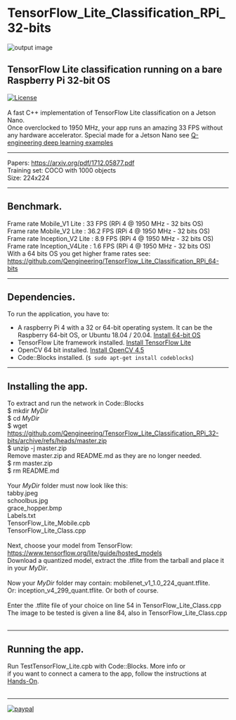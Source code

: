 # TensorFlow_Lite_Classification_RPi_32-bits
![output image]( https://qengineering.eu/images/Schoolbus2.png )
## TensorFlow Lite classification running on a bare Raspberry Pi 32-bit OS
[![License](https://img.shields.io/badge/License-BSD%203--Clause-blue.svg)](https://opensource.org/licenses/BSD-3-Clause)<br/><br/>
A fast C++ implementation of TensorFlow Lite classification on a Jetson Nano.<br/>
Once overclocked to 1950 MHz, your app runs an amazing 33 FPS without any hardware accelerator.
Special made for a Jetson Nano see [Q-engineering deep learning examples](https://qengineering.eu/deep-learning-examples-on-raspberry-32-64-os.html) <br/>

------------

Papers: https://arxiv.org/pdf/1712.05877.pdf <br/>
Training set: COCO with 1000 objects<br/>
Size: 224x224 <br/>

------------

## Benchmark.
Frame rate Mobile_V1 Lite : 33 FPS (RPi 4 @ 1950 MHz - 32 bits OS) <br/>
Frame rate Mobile_V2 Lite : 36.2 FPS (RPi 4 @ 1950 MHz - 32 bits OS) <br/>
Frame rate Inception_V2 Lite : 8.9 FPS (RPi 4 @ 1950 MHz - 32 bits OS) <br/>
Frame rate Inception_V4Lite : 1.6 FPS (RPi 4 @ 1950 MHz - 32 bits OS) <br/>
With a 64 bits OS you get higher frame rates see: https://github.com/Qengineering/TensorFlow_Lite_Classification_RPi_64-bits <br/>

------------

## Dependencies.<br/>
To run the application, you have to:
- A raspberry Pi 4 with a 32 or 64-bit operating system. It can be the Raspberry 64-bit OS, or Ubuntu 18.04 / 20.04. [Install 64-bit OS](https://qengineering.eu/install-raspberry-64-os.html) <br/>
- TensorFlow Lite framework installed. [Install TensorFlow Lite](https://qengineering.eu/install-tensorflow-2-lite-on-raspberry-pi-4.html) <br/>
- OpenCV 64 bit installed. [Install OpenCV 4.5](https://qengineering.eu/install-opencv-4.5-on-raspberry-64-os.html) <br/>
- Code::Blocks installed. (```$ sudo apt-get install codeblocks```)

------------

## Installing the app.
To extract and run the network in Code::Blocks <br/>
$ mkdir *MyDir* <br/>
$ cd *MyDir* <br/>
$ wget https://github.com/Qengineering/TensorFlow_Lite_Classification_RPi_32-bits/archive/refs/heads/master.zip <br/>
$ unzip -j master.zip <br/>
Remove master.zip and README.md as they are no longer needed. <br/> 
$ rm master.zip <br/>
$ rm README.md <br/> <br/>
Your *MyDir* folder must now look like this: <br/> 
tabby.jpeg <br/>
schoolbus.jpg <br/>
grace_hopper.bmp <br/>
Labels.txt <br/>
TensorFlow_Lite_Mobile.cpb <br/>
TensorFlow_Lite_Class.cpp<br/>
 <br/>
Next, choose your model from TensorFlow: https://www.tensorflow.org/lite/guide/hosted_models <br/> 
Download a quantized model, extract the .tflite from the tarball and place it in your *MyDir*. <br/> <br/>
Now your *MyDir* folder may contain: mobilenet_v1_1.0_224_quant.tflite. <br/>
Or: inception_v4_299_quant.tflite. Or both of course. <br/> <br/>
Enter the .tflite file of your choice on line 54 in TensorFlow_Lite_Class.cpp <br/>
The image to be tested is given a line 84, also in TensorFlow_Lite_Class.cpp <br/> <br/>

------------

## Running the app.
Run TestTensorFlow_Lite.cpb with Code::Blocks.  More info or<br/> 
if you want to connect a camera to the app, follow the instructions at [Hands-On](https://qengineering.eu/deep-learning-examples-on-raspberry-32-64-os.html#HandsOn).<br/><br/>

------------

[![paypal](https://qengineering.eu/images/TipJarSmall4.png)](https://www.paypal.com/cgi-bin/webscr?cmd=_s-xclick&hosted_button_id=CPZTM5BB3FCYL) 

